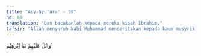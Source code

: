 ```yaml
---
title: "Asy-Syu'ara' - 69"
no: 69
translation: "Dan bacakanlah kepada mereka kisah Ibrahim."
tafsir: "Allah menyuruh Nabi Muhammad menceritakan kepada kaum musyrik Mekah kisah Nabi Ibrahim sebagai pengajaran bagi seluruh umatnya. Mereka diharapkan supaya mencontoh dan meneladani sifat-sifat mulia yang menghiasi pribadi Nabi Ibrahim. Beliau adalah seorang yang ikhlas dalam beramal, tawakal, dan senantiasa menyembah Allah Yang Maha Esa. Beliau dianugerahi Allah kecerdasan otak sejak kecil sebagai suatu pemberian yang layak diterima oleh seorang rasul. Hal itulah yang menyebabkan Ibrahim selalu menentang kaumnya (termasuk bapaknya) yang menyembah berhala yang mereka perlakukan sebagai tuhan."
---
```


وَاتْلُ عَلَيْهِمْ نَبَاَ اِبْرٰهِيْمَ ۘ 
